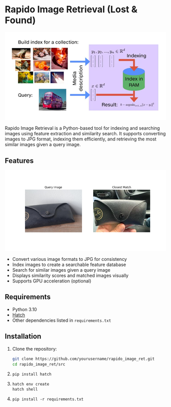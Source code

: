 # Rapido Image Retrieval (Lost & Found)

![Rapido Image Retrieval](readme_files/header.webp)

Rapido Image Retrieval is a Python-based tool for indexing and searching images using feature extraction and similarity search. It supports converting images to JPG format, indexing them efficiently, and retrieving the most similar images given a query image.

## Features

![Lost & Found](readme_files/Figure_1.png)

- Convert various image formats to JPG for consistency
- Index images to create a searchable feature database
- Search for similar images given a query image
- Displays similarity scores and matched images visually
- Supports GPU acceleration (optional)

## Requirements

- Python 3.10
- [Hatch](https://hatch.pypa.io/latest/)
- Other dependencies listed in `requirements.txt`

## Installation

1. Clone the repository:

   ```bash
   git clone https://github.com/yourusername/rapido_image_ret.git
   cd rapido_image_ret/src
   ```
   

2. 
    ```
    pip install hatch
    ```

3. 
    ```
    hatch env create
    hatch shell
    ```

4.
    ```
    pip install -r requirements.txt
    ```